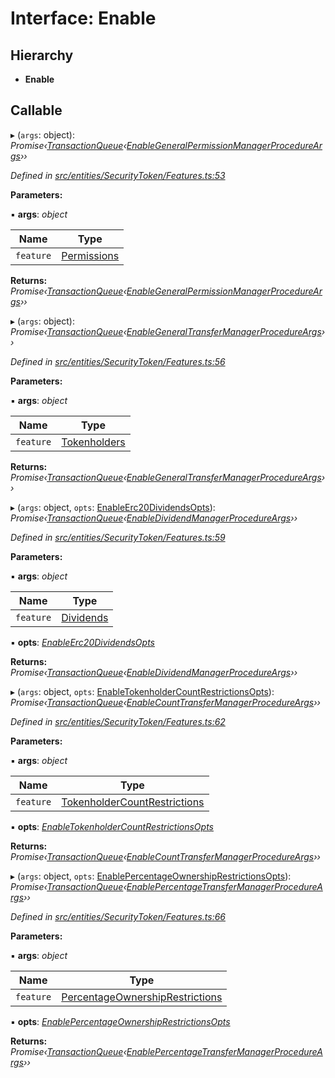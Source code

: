 # Interface: Enable

## Hierarchy

* **Enable**

## Callable

▸ (`args`: object): *Promise‹[TransactionQueue](../classes/_entities_transactionqueue_.transactionqueue.md)‹[EnableGeneralPermissionManagerProcedureArgs](_types_index_.enablegeneralpermissionmanagerprocedureargs.md)››*

*Defined in [src/entities/SecurityToken/Features.ts:53](https://github.com/PolymathNetwork/polymath-sdk/blob/550676f/src/entities/SecurityToken/Features.ts#L53)*

**Parameters:**

▪ **args**: *object*

Name | Type |
------ | ------ |
`feature` | [Permissions](../enums/_types_index_.feature.md#permissions) |

**Returns:** *Promise‹[TransactionQueue](../classes/_entities_transactionqueue_.transactionqueue.md)‹[EnableGeneralPermissionManagerProcedureArgs](_types_index_.enablegeneralpermissionmanagerprocedureargs.md)››*

▸ (`args`: object): *Promise‹[TransactionQueue](../classes/_entities_transactionqueue_.transactionqueue.md)‹[EnableGeneralTransferManagerProcedureArgs](_types_index_.enablegeneraltransfermanagerprocedureargs.md)››*

*Defined in [src/entities/SecurityToken/Features.ts:56](https://github.com/PolymathNetwork/polymath-sdk/blob/550676f/src/entities/SecurityToken/Features.ts#L56)*

**Parameters:**

▪ **args**: *object*

Name | Type |
------ | ------ |
`feature` | [Tokenholders](../enums/_types_index_.feature.md#tokenholders) |

**Returns:** *Promise‹[TransactionQueue](../classes/_entities_transactionqueue_.transactionqueue.md)‹[EnableGeneralTransferManagerProcedureArgs](_types_index_.enablegeneraltransfermanagerprocedureargs.md)››*

▸ (`args`: object, `opts`: [EnableErc20DividendsOpts](_entities_securitytoken_features_.enableerc20dividendsopts.md)): *Promise‹[TransactionQueue](../classes/_entities_transactionqueue_.transactionqueue.md)‹[EnableDividendManagerProcedureArgs](_types_index_.enabledividendmanagerprocedureargs.md)››*

*Defined in [src/entities/SecurityToken/Features.ts:59](https://github.com/PolymathNetwork/polymath-sdk/blob/550676f/src/entities/SecurityToken/Features.ts#L59)*

**Parameters:**

▪ **args**: *object*

Name | Type |
------ | ------ |
`feature` | [Dividends](../enums/_types_index_.feature.md#dividends) |

▪ **opts**: *[EnableErc20DividendsOpts](_entities_securitytoken_features_.enableerc20dividendsopts.md)*

**Returns:** *Promise‹[TransactionQueue](../classes/_entities_transactionqueue_.transactionqueue.md)‹[EnableDividendManagerProcedureArgs](_types_index_.enabledividendmanagerprocedureargs.md)››*

▸ (`args`: object, `opts`: [EnableTokenholderCountRestrictionsOpts](_entities_securitytoken_features_.enabletokenholdercountrestrictionsopts.md)): *Promise‹[TransactionQueue](../classes/_entities_transactionqueue_.transactionqueue.md)‹[EnableCountTransferManagerProcedureArgs](_types_index_.enablecounttransfermanagerprocedureargs.md)››*

*Defined in [src/entities/SecurityToken/Features.ts:62](https://github.com/PolymathNetwork/polymath-sdk/blob/550676f/src/entities/SecurityToken/Features.ts#L62)*

**Parameters:**

▪ **args**: *object*

Name | Type |
------ | ------ |
`feature` | [TokenholderCountRestrictions](../enums/_types_index_.feature.md#tokenholdercountrestrictions) |

▪ **opts**: *[EnableTokenholderCountRestrictionsOpts](_entities_securitytoken_features_.enabletokenholdercountrestrictionsopts.md)*

**Returns:** *Promise‹[TransactionQueue](../classes/_entities_transactionqueue_.transactionqueue.md)‹[EnableCountTransferManagerProcedureArgs](_types_index_.enablecounttransfermanagerprocedureargs.md)››*

▸ (`args`: object, `opts`: [EnablePercentageOwnershipRestrictionsOpts](_entities_securitytoken_features_.enablepercentageownershiprestrictionsopts.md)): *Promise‹[TransactionQueue](../classes/_entities_transactionqueue_.transactionqueue.md)‹[EnablePercentageTransferManagerProcedureArgs](_types_index_.enablepercentagetransfermanagerprocedureargs.md)››*

*Defined in [src/entities/SecurityToken/Features.ts:66](https://github.com/PolymathNetwork/polymath-sdk/blob/550676f/src/entities/SecurityToken/Features.ts#L66)*

**Parameters:**

▪ **args**: *object*

Name | Type |
------ | ------ |
`feature` | [PercentageOwnershipRestrictions](../enums/_types_index_.feature.md#percentageownershiprestrictions) |

▪ **opts**: *[EnablePercentageOwnershipRestrictionsOpts](_entities_securitytoken_features_.enablepercentageownershiprestrictionsopts.md)*

**Returns:** *Promise‹[TransactionQueue](../classes/_entities_transactionqueue_.transactionqueue.md)‹[EnablePercentageTransferManagerProcedureArgs](_types_index_.enablepercentagetransfermanagerprocedureargs.md)››*
